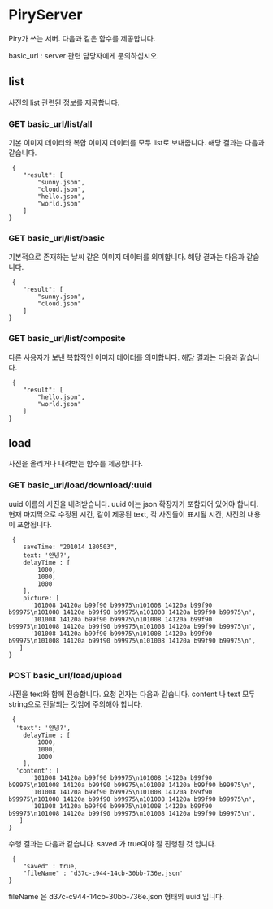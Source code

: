 # PiryServer
Piry가 쓰는 서버. 다음과 같은 함수를 제공합니다.

basic_url : server 관련 담당자에게 문의하십시오.

## list
사진의 list 관련된 정보를 제공합니다.

### GET basic_url/list/all
기본 이미지 데이터와 복합 이미지 데이터를 모두 list로 보내줍니다.
해당 결과는 다음과 같습니다.
<pre><code> {
    "result": [
        "sunny.json",
        "cloud.json",
        "hello.json",
        "world.json"
    ]
}
</code></pre>

### GET basic_url/list/basic
기본적으로 존재하는 날씨 같은 이미지 데이터를 의미합니다.
해당 결과는 다음과 같습니다.
<pre><code> {
    "result": [
        "sunny.json",
        "cloud.json"
    ]
}
</code></pre>

### GET basic_url/list/composite
다른 사용자가 보낸 복합적인 이미지 데이터를 의미합니다.
해당 결과는 다음과 같습니다.
<pre><code> {
    "result": [
        "hello.json",
        "world.json"
    ]
}
</code></pre>

## load
사진을 올리거나 내려받는 함수를 제공합니다.

### GET basic_url/load/download/:uuid
uuid 이름의 사진을 내려받습니다. uuid 에는 json 확장자가 포함되어 있어야 합니다.
현재 마지막으로 수정된 시간, 같이 제공된 text, 각 사진들이 표시될 시간, 사진의 내용이 포함됩니다.
<pre><code> {
    saveTime: "201014 180503",
    text: '안녕?',
    delayTime : [
        1000,
        1000,
        1000
    ],
    picture: [ 
      '101008 14120a b99f90 b99975\n101008 14120a b99f90 b99975\n101008 14120a b99f90 b99975\n101008 14120a b99f90 b99975\n',
      '101008 14120a b99f90 b99975\n101008 14120a b99f90 b99975\n101008 14120a b99f90 b99975\n101008 14120a b99f90 b99975\n',
      '101008 14120a b99f90 b99975\n101008 14120a b99f90 b99975\n101008 14120a b99f90 b99975\n101008 14120a b99f90 b99975\n',
   ]
}
</code></pre>


### POST basic_url/load/upload
사진을 text와 함께 전송합니다. 요청 인자는 다음과 같습니다.
content 나 text 모두 string으로 전달되는 것임에 주의해야 합니다.
<pre><code> {
  'text': '안녕?',
    delayTime : [
        1000,
        1000,
        1000
    ],
  'content': [ 
      '101008 14120a b99f90 b99975\n101008 14120a b99f90 b99975\n101008 14120a b99f90 b99975\n101008 14120a b99f90 b99975\n',
      '101008 14120a b99f90 b99975\n101008 14120a b99f90 b99975\n101008 14120a b99f90 b99975\n101008 14120a b99f90 b99975\n',
      '101008 14120a b99f90 b99975\n101008 14120a b99f90 b99975\n101008 14120a b99f90 b99975\n101008 14120a b99f90 b99975\n',
   ]
}
</code></pre>


수행 결과는 다음과 같습니다. saved 가 true여야 잘 진행된 것 입니다.
<pre><code> { 
    "saved" : true, 
    "fileName" : 'd37c-c944-14cb-30bb-736e.json' 
}
</code></pre>
fileName 은 d37c-c944-14cb-30bb-736e.json 형태의 uuid 입니다.